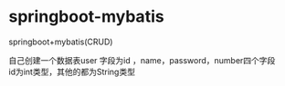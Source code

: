 # springboot-mybatis
springboot+mybatis(CRUD)

自己创建一个数据表user  字段为id ，name，password，number四个字段   
id为int类型，其他的都为String类型
